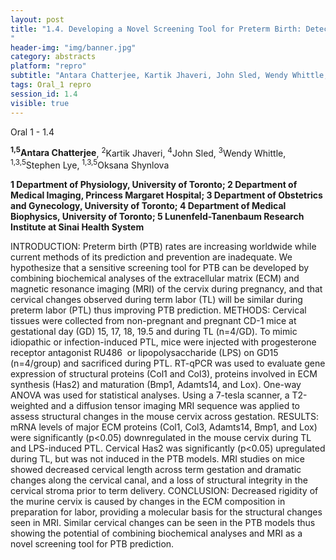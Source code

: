 ```yaml
---
layout: post
title: "1.4. Developing a Novel Screening Tool for Preterm Birth: Detecting Changes of the Extracellular Matrix in the Murine Cervix by Biochemical Analyses & Magnetic Resonance Imaging (MRI) During Term and Preterm Labor
"
header-img: "img/banner.jpg"
category: abstracts
platform: "repro"
subtitle: "Antara Chatterjee, Kartik Jhaveri, John Sled, Wendy Whittle, Stephen Lye, Oksana Shynlova"
tags: Oral_1 repro
session_id: 1.4
visible: true
---
```

Oral 1 - 1.4

**<sup>1,5</sup>Antara Chatterjee**, <sup>2</sup>Kartik Jhaveri, <sup>4</sup>John Sled, <sup>3</sup>Wendy Whittle, <sup>1,3,5</sup>Stephen Lye, <sup>1,3,5</sup>Oksana Shynlova

__1 Department of Physiology, University of Toronto; 2 Department of Medical Imaging, Princess Margaret Hospital; 3 Department of Obstetrics and Gynecology, University of Toronto; 4 Department of Medical Biophysics, University of Toronto; 5 Lunenfeld-Tanenbaum Research Institute at Sinai Health System__

INTRODUCTION: Preterm birth (PTB) rates are increasing worldwide while current methods of its prediction and prevention are inadequate. We hypothesize that a sensitive screening tool for PTB can be developed by combining biochemical analyses of the extracellular matrix (ECM) and magnetic resonance imaging (MRI) of the cervix during pregnancy, and that cervical changes observed during term labor (TL) will be similar during preterm labor (PTL) thus improving PTB prediction. 
METHODS:  Cervical tissues were collected from non-pregnant and pregnant CD-1 mice at gestational day (GD) 15, 17, 18, 19.5 and during TL (n=4/GD). To mimic idiopathic or infection-induced PTL, mice were injected with progesterone receptor antagonist RU486  or lipopolysaccharide (LPS) on GD15 (n=4/group) and sacrificed during PTL. RT-qPCR was used to evaluate gene expression of structural proteins (Col1 and Col3), proteins involved in ECM synthesis (Has2) and maturation (Bmp1, Adamts14, and Lox). One-way ANOVA was used for statistical analyses. Using a 7-tesla scanner, a T2-weighted and a diffusion tensor imaging MRI sequence was applied to assess structural changes in the mouse cervix across gestation.
RESULTS: mRNA levels of major ECM proteins (Col1, Col3, Adamts14, Bmp1, and Lox) were significantly (p<0.05) downregulated in the mouse cervix during TL and LPS-induced PTL. Cervical Has2 was significantly (p<0.05) upregulated during TL, but was not induced in the PTB models. MRI studies on mice showed decreased cervical length across term gestation and dramatic changes along the cervical canal, and a loss of structural integrity in the cervical stroma prior to term delivery.
CONCLUSION: Decreased rigidity of the murine cervix is caused by changes in the ECM composition in preparation for labor, providing a molecular basis for the structural changes seen in MRI. Similar cervical changes can be seen in the PTB models thus showing the potential of combining biochemical analyses and MRI as a novel screening tool for PTB prediction. 

